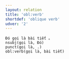 ```yaml
---
layout: relation
title: 'obl:verb'
shortdef: 'oblique verb'
udver: '2'
---
```


~~~ sdparse
Đó gọi là bài tiết 。
nsubj(gọi là, Đó)
punct(gọi là, .)
obl:verb(gọi là, bài tiết)
~~~

<!-- Interlanguage links updated Po 6. listopadu 2023, 21:43:22 CET -->
